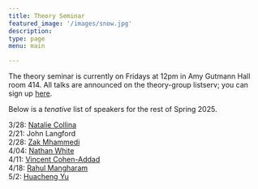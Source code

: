 ```yaml
---
title: Theory Seminar
featured_image: '/images/snow.jpg'
description:
type: page
menu: main

---
```


The theory seminar is currently on Fridays at 12pm in Amy Gutmann Hall room 414.
All talks are announced on the theory-group listserv; you can sign up [here](https://lists.seas.upenn.edu/mailman/listinfo/theory-group).

Below is a *tenative* list of speakers for the rest of Spring 2025.

3/28: [Natalie Collina](https://www.seas.upenn.edu/~ncollina/)   
2/21: John Langford   
2/28: [Zak Mhammedi](https://www.zakmhammedi.com/)   
4/04: [Nathan White](https://www.seas.upenn.edu/~nathanlw/)   
4/11: [Vincent Cohen-Addad](https://www.di.ens.fr/~vcohen/)   
4/18: [Rahul Mangharam](https://www.seas.upenn.edu/~rahulm/)   
5/2: [Huacheng Yu](https://www.cs.princeton.edu/~hy2/)   

<!-- Talks will resume again in January. -->
